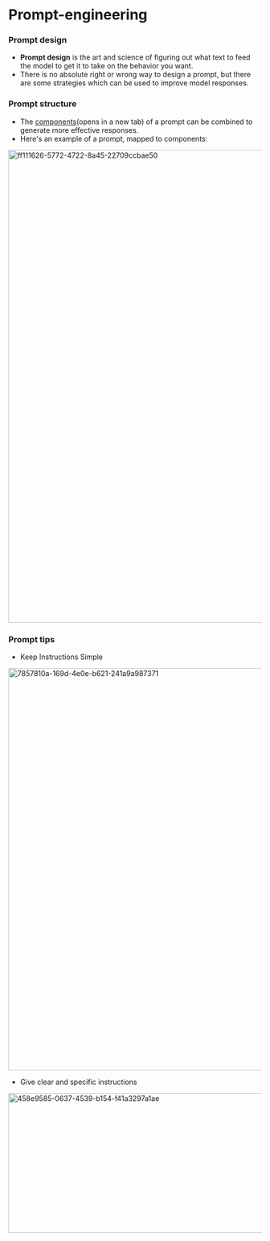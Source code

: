 # Prompt-engineering

### Prompt design
- **Prompt design** is the art and science of figuring out what text to feed the model to get it to take on the behavior you want.
- There is no absolute right or wrong way to design a prompt, but there are some strategies which can be used to improve model responses.

### Prompt structure

- The [components](https://cloud.google.com/vertex-ai/generative-ai/docs/learn/prompts/prompt-design-strategies#components-of-a-prompt)(opens in a new tab) of a prompt can be combined to generate more effective responses.
- Here's an example of a prompt, mapped to components:
<img width="1550" height="940" alt="ff111626-5772-4722-8a45-22709ccbae50" src="https://github.com/user-attachments/assets/d41713fa-09b4-4143-87d1-8a378f91af30" />


### Prompt tips
- Keep Instructions Simple
<img width="1430" height="800" alt="7857810a-169d-4e0e-b621-241a9a987371" src="https://github.com/user-attachments/assets/82a5a69c-de0b-4b28-b6c2-ed5a1b1a9959" />

- Give clear and specific instructions
<img width="1288" height="278" alt="458e9585-0637-4539-b154-f41a3297a1ae" src="https://github.com/user-attachments/assets/845340b6-602d-4010-b42e-3b0a42d80678" />


